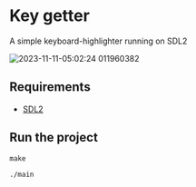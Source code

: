 # Key getter

A simple keyboard-highlighter running on SDL2

![2023-11-11-05:02:24 011960382](https://github.com/franyol/KeyGetter/assets/94434464/90091e55-9019-4c23-b57b-de3c1c9c5a1f)

## Requirements

* [SDL2](https://wiki.libsdl.org/SDL2/Installation)

## Run the project

```
make
```

```
./main
```
